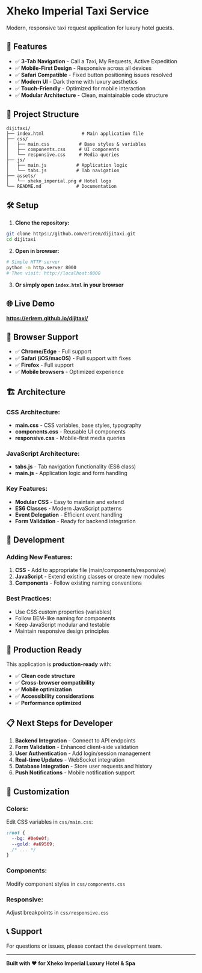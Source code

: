 # Xheko Imperial Taxi Service

Modern, responsive taxi request application for luxury hotel guests.

## 🚀 Features

- ✅ **3-Tab Navigation** - Call a Taxi, My Requests, Active Expedition
- ✅ **Mobile-First Design** - Responsive across all devices
- ✅ **Safari Compatible** - Fixed button positioning issues resolved
- ✅ **Modern UI** - Dark theme with luxury aesthetics
- ✅ **Touch-Friendly** - Optimized for mobile interaction
- ✅ **Modular Architecture** - Clean, maintainable code structure

## 📁 Project Structure

```
dijitaxi/
├── index.html              # Main application file
├── css/
│   ├── main.css           # Base styles & variables
│   ├── components.css     # UI components
│   └── responsive.css     # Media queries
├── js/
│   ├── main.js           # Application logic
│   └── tabs.js           # Tab navigation
├── assets/
│   └── xheko_imperial.png # Hotel logo
└── README.md             # Documentation
```

## 🛠️ Setup

1. **Clone the repository:**
```bash
git clone https://github.com/erirem/dijitaxi.git
cd dijitaxi
```

2. **Open in browser:**
```bash
# Simple HTTP server
python -m http.server 8000
# Then visit: http://localhost:8000
```

3. **Or simply open `index.html` in your browser**

## 🌐 Live Demo

**https://erirem.github.io/dijitaxi/**

## 📱 Browser Support

- ✅ **Chrome/Edge** - Full support
- ✅ **Safari (iOS/macOS)** - Full support with fixes
- ✅ **Firefox** - Full support
- ✅ **Mobile browsers** - Optimized experience

## 🏗️ Architecture

### **CSS Architecture:**
- **main.css** - CSS variables, base styles, typography
- **components.css** - Reusable UI components
- **responsive.css** - Mobile-first media queries

### **JavaScript Architecture:**
- **tabs.js** - Tab navigation functionality (ES6 class)
- **main.js** - Application logic and form handling

### **Key Features:**
- **Modular CSS** - Easy to maintain and extend
- **ES6 Classes** - Modern JavaScript patterns
- **Event Delegation** - Efficient event handling
- **Form Validation** - Ready for backend integration

## 🔧 Development

### **Adding New Features:**
1. **CSS** - Add to appropriate file (main/components/responsive)
2. **JavaScript** - Extend existing classes or create new modules
3. **Components** - Follow existing naming conventions

### **Best Practices:**
- Use CSS custom properties (variables)
- Follow BEM-like naming for components
- Keep JavaScript modular and testable
- Maintain responsive design principles

## 🚀 Production Ready

This application is **production-ready** with:
- ✅ **Clean code structure**
- ✅ **Cross-browser compatibility**
- ✅ **Mobile optimization**
- ✅ **Accessibility considerations**
- ✅ **Performance optimized**

## 📋 Next Steps for Developer

1. **Backend Integration** - Connect to API endpoints
2. **Form Validation** - Enhanced client-side validation
3. **User Authentication** - Add login/session management
4. **Real-time Updates** - WebSocket integration
5. **Database Integration** - Store user requests and history
6. **Push Notifications** - Mobile notification support

## 🎨 Customization

### **Colors:**
Edit CSS variables in `css/main.css`:
```css
:root {
  --bg: #0e0e0f;
  --gold: #a69569;
  /* ... */
}
```

### **Components:**
Modify component styles in `css/components.css`

### **Responsive:**
Adjust breakpoints in `css/responsive.css`

## 📞 Support

For questions or issues, please contact the development team.

---

**Built with ❤️ for Xheko Imperial Luxury Hotel & Spa**
